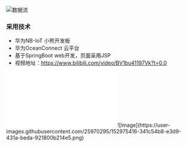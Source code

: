 ![数据流](https://gitee.com/github-25970295/blogimgv2022/raw/master/QQ%E6%88%AA%E5%9B%BE20220208190917.png)
### 采用技术
- 华为NB-IoT 小熊开发板
- 华为OceanConnect 云平台
- 基于SpringBoot web开发，页面采用JSP
- 视频地址：https://www.bilibili.com/video/BV1bu41197Vk?t=0.0
<iframe src="//player.bilibili.com/player.html?aid=508902752&bvid=BV1bu41197Vk&cid=504170369&page=1" scrolling="no" border="0" frameborder="no" framespacing="0" allowfullscreen="true"> </iframe>![image](https://user-images.githubusercontent.com/25970295/152975416-341c54b8-e3d9-431a-beda-921800b214e5.png)
